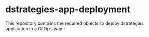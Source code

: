 # dstrategies-app-deployment
This repository contains the required objects to deploy dstrategies application in a GitOps way !
